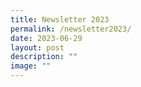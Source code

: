 ```yaml
---
title: Newsletter 2023
permalink: /newsletter2023/
date: 2023-06-29
layout: post
description: ""
image: ""
---
```

